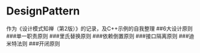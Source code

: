 # DesignPattern
作为《设计模式知禅（第2版）》的记录，及C++示例的自我整理
##6大设计原则
###单一职责原则
###里氏替换原则
###依赖倒置原则
###接口隔离原则
###迪米特法则
###开闭原则